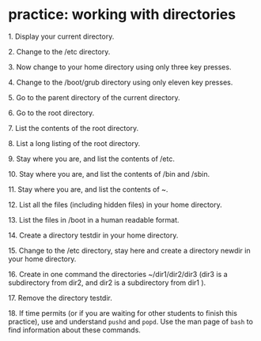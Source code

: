 # practice: working with directories

1\. Display your current directory.

2\. Change to the /etc directory.

3\. Now change to your home directory using only three key presses.

4\. Change to the /boot/grub directory using only eleven key presses.

5\. Go to the parent directory of the current directory.

6\. Go to the root directory.

7\. List the contents of the root directory.

8\. List a long listing of the root directory.

9\. Stay where you are, and list the contents of /etc.

10\. Stay where you are, and list the contents of /bin and /sbin.

11\. Stay where you are, and list the contents of \~.

12\. List all the files (including hidden files) in your home directory.

13\. List the files in /boot in a human readable format.

14\. Create a directory testdir in your home directory.

15\. Change to the /etc directory, stay here and create a directory
newdir in your home directory.

16\. Create in one command the directories \~/dir1/dir2/dir3 (dir3 is a
subdirectory from dir2, and dir2 is a subdirectory from dir1 ).

17\. Remove the directory testdir.

18\. If time permits (or if you are waiting for other students to finish
this practice), use and understand `pushd` and `popd`. Use the man page
of `bash` to find information about these commands.
